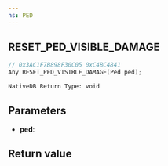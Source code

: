 ```yaml
---
ns: PED
---
```

## RESET_PED_VISIBLE_DAMAGE

```c
// 0x3AC1F7B898F30C05 0xC4BC4841
Any RESET_PED_VISIBLE_DAMAGE(Ped ped);
```

```
NativeDB Return Type: void
```

## Parameters
* **ped**: 

## Return value
